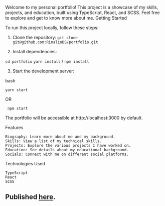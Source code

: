 Welcome to my personal portfolio! This project is a showcase of my skills, projects, and education, built using TypeScript, React, and SCSS. Feel free to explore and get to know more about me.
Getting Started

To run this project locally, follow these steps:
1. Clone the repository:
`git clone git@github.com:RinalinDS/portfolio.git`

2. Install dependencies:

`cd portfolio`
`yarn install` / `npm install`

3. Start the development server:

bash

    yarn start 

OR

     npm start

The portfolio will be accessible at http://localhost:3000 by default.

Features

    Biography: Learn more about me and my background.
    Skills: View a list of my technical skills.
    Projects: Explore the various projects I have worked on.
    Education: See details about my educational background.
    Socials: Connect with me on different social platforms.

Technologies Used

    TypeScript
    React
    SCSS


## Published [here](https://rinalinds.github.io/portfolio/).
